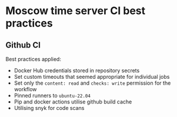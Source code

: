 # Moscow time server CI best practices

## Github CI
Best practices applied:
- Docker Hub credentials stored in repository secrets
- Set custom timeouts that seemed appropriate for individual jobs
- Set only the `content: read` and `checks: write` permission for the workflow
- Pinned runners to `ubuntu-22.04`
- Pip and docker actions utilise github build cache
- Utilising snyk for code scans
